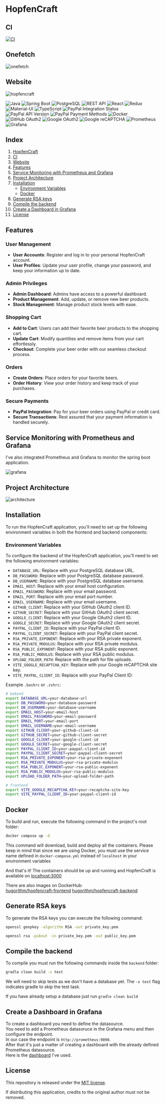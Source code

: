 # HopfenCraft

## CI
[![CI](https://github.com/hugorithm/HopfenCraft/actions/workflows/gradle.yml/badge.svg?branch=master)](https://github.com/hugorithm/HopfenCraft/actions/workflows/gradle.yml)  

## Onefetch 
![onefetch](imgs/onefetch.png)

## Website    

![hopfencraft](frontend/public/homepage.gif)

![Java](https://img.shields.io/badge/-Java-007396?style=flat&logo=java&logoColor=white)
![Spring Boot](https://img.shields.io/badge/-Spring%20Boot-6DB33F?style=flat&logo=spring&logoColor=white)
![PostgreSQL](https://img.shields.io/badge/-PostgreSQL-336791?style=flat&logo=postgresql&logoColor=white)
![REST API](https://img.shields.io/badge/-REST%20API-FF5733?style=flat)
![React](https://img.shields.io/badge/-React-61DAFB?style=flat&logo=react&logoColor=white)
![Redux](https://img.shields.io/badge/-Redux-764ABC?style=flat&logo=redux&logoColor=white)
![Material-UI](https://img.shields.io/badge/-Material%20UI-0081CB?style=flat&logo=material-ui&logoColor=white)
![TypeScript](https://img.shields.io/badge/-TypeScript-3178C6?style=flat&logo=typescript&logoColor=white)
![PayPal Integration Status](https://img.shields.io/badge/PayPal%20Integration-Success-brightgreen)
![PayPal API Version](https://img.shields.io/badge/PayPal%20API%20Version-v2.0-blue)
![PayPal Payment Methods](https://img.shields.io/badge/Payment%20Methods-PayPal%2C%20Credit%20Card-orange)
![Docker](https://img.shields.io/badge/Docker-Container-blue?style=flat&logo=docker)
![GitHub OAuth2](https://img.shields.io/badge/GitHub%20OAuth2-Success-181717?style=flat&logo=github)
![Google OAuth2](https://img.shields.io/badge/Google%20OAuth2-Success-4285F4?style=flat&logo=google)
![Google reCAPTCHA](https://img.shields.io/badge/Google%20reCAPTCHA-Success-43A047?style=flat&logo=google)
![Prometheus](https://img.shields.io/badge/Prometheus-Monitoring-yellow?style=flat&logo=prometheus&logoColor=white)
![Grafana](https://img.shields.io/badge/Grafana-Dashboard-orange?style=flat&logo=grafana&logoColor=white)


## Index

1. [HopfenCraft](#hopfencraft)
2. [CI](#ci)
3. [Website](#website)
4. [Features](#features)
5. [Service Monitoring with Prometheus and Grafana](#service-monitoring-with-prometheus-and-grafana)
6. [Project Architecture](#project-architecture)
7. [Installation](#installation)
   - [Environment Variables](#environment-variables)
   - [Docker](#docker)
8. [Generate RSA keys](#generate-rsa-keys)
9. [Compile the backend](#compile-the-backend)
10. [Create a Dashboard in Grafana](#create-a-dashboard-in-grafana)
11. [License](#license)

## Features

### User Management
- **User Accounts**: Register and log in to your personal HopfenCraft account.
- **User Profiles**: Update your user profile, change your password, and keep your information up to date.

### Admin Privileges
- **Admin Dashboard**: Admins have access to a powerful dashboard.
- **Product Management**: Add, update, or remove new beer products.
- **Stock Management**: Manage product stock levels with ease.

### Shopping Cart
- **Add to Cart**: Users can add their favorite beer products to the shopping cart.
- **Update Cart**: Modify quantities and remove items from your cart effortlessly.
- **Checkout**: Complete your beer order with our seamless checkout process.

### Orders
- **Create Orders**: Place orders for your favorite beers.
- **Order History**: View your order history and keep track of your purchases.

### Secure Payments
- **PayPal Integration**: Pay for your beer orders using PayPal or credit card.
- **Secure Transactions**: Rest assured that your payment information is handled securely.

## Service Monitoring with Prometheus and Grafana

I've also integrated Prometheus and Grafana to monitor the spring boot application.  

![grafana](imgs/grafana.gif)

## Project Architecture
![architecture](imgs/architecture-dark.png)

## Installation

To run the HopfenCraft application, you'll need to set up the following environment variables in both the frontend and backend components:

### Environment Variables

To configure the backend of the HopfenCraft application, you'll need to set the following environment variables:

- `DATABASE_URL`: Replace with your PostgreSQL database URL.
- `DB_PASSWORD`: Replace with your PostgreSQL database password.
- `DB_USERNAME`: Replace with your PostgreSQL database username.
- `EMAIL_HOST`: Replace with your email host configuration.
- `EMAIL_PASSWORD`: Replace with your email password.
- `EMAIL_PORT`: Replace with your email port number.
- `EMAIL_USERNAME`: Replace with your email username.
- `GITHUB_CLIENT`: Replace with your GitHub OAuth2 client ID.
- `GITHUB_SECRET`: Replace with your GitHub OAuth2 client secret.
- `GOOGLE_CLIENT`: Replace with your Google OAuth2 client ID.
- `GOOGLE_SECRET`: Replace with your Google OAuth2 client secret.
- `PAYPAL_CLIENT_ID`: Replace with your PayPal client ID.
- `PAYPAL_CLIENT_SECRET`: Replace with your PayPal client secret.
- `RSA_PRIVATE_EXPONENT`: Replace with your RSA private exponent.
- `RSA_PRIVATE_MODULUS`: Replace with your RSA private modulus.
- `RSA_PUBLIC_EXPONENT`: Replace with your RSA public exponent.
- `RSA_PUBLIC_MODULUS`: Replace with your RSA public modulus.
- `UPLOAD_FOLDER_PATH`: Replace with the path for file uploads.
- `VITE_GOOGLE_RECAPTCHA_KEY`: Replace with your Google reCAPTCHA site key.
- `VITE_PAYPAL_CLIENT_ID`: Replace with your PayPal Client ID:

Example `.bashrc` or `.zshrc`:
```zsh
# bakend
export DATABASE_URL=your-database-url
export DB_PASSWORD=your-database-password
export DB_USERNAME=your-database-username
export EMAIL_HOST=your-email-host
export EMAIL_PASSWORD=your-email-password
export EMAIL_PORT=your-email-port
export EMAIL_USERNAME=your-email-username
export GITHUB_CLIENT=your-github-client-id
export GITHUB_SECRET=your-github-client-secret
export GOOGLE_CLIENT=your-google-client-id
export GOOGLE_SECRET=your-google-client-secret
export PAYPAL_CLIENT_ID=your-paypal-client-id
export PAYPAL_CLIENT_SECRET=your-paypal-client-secret
export RSA_PRIVATE_EXPONENT=your-rsa-private-exponent
export RSA_PRIVATE_MODULUS=your-rsa-private-modulus
export RSA_PUBLIC_EXPONENT=your-rsa-public-exponent
export RSA_PUBLIC_MODULUS=your-rsa-public-modulus
export UPLOAD_FOLDER_PATH=your-upload-folder-path

# frontend
export VITE_GOOGLE_RECAPTCHA_KEY=your-recaptcha-site-key
export VITE_PAYPAL_CLIENT_ID=your-paypal-client-id
```
## Docker

To build and run, execute the following command in the project's root folder:
```zsh
docker compose up -d
```
This command will download, build and deploy all the containers.
Please keep in mind that since we are using Docker, you must use the service name defined in `docker-compose.yml` instead of `localhost` in your environment variables

And that's it! The containers should be up and running and HopfenCraft is available on [localhost:3000](http:localhost:3000)

There are also images on DockerHub:  
[hugorithm/hopfencraft-frontend](https://hub.docker.com/r/hugorithm/hopfencraft-frontend)
[hugorithm/hopfencraft-backend](https://hub.docker.com/r/hugorithm/hopfencraft-backend)

## Generate RSA keys

To generate the RSA keys you can execute the following command:
```zsh
openssl genpkey -algorithm RSA -out private_key.pem
```
```zsh
openssl rsa -pubout -in private_key.pem -out public_key.pem
```

## Compile the backend

To compile  you must run the following commands inside the `backend` folder:
```zsh
gradle clean build -x test
```
We will need to skip tests as we don't have a database yet.
The `-x test` flag indicates gradle to skip the test task.

If you have already setup a database just run `gradle clean build`

## Create a Dashboard in Grafana

To create a dashboard you need to define the datasource.  
You need to add a Prometheus datasoruce in the Grafana menu and then configure the endpoint.  
In our case the endpoint is `http://prometheus:9090`.   
After that it's just a matter of creating a dashboard with the already defined Prometheus datasource.  
Here is the [dashboard](https://grafana.com/grafana/dashboards/4701-jvm-micrometer/) I've used.  

## License

This repository is released under the [MIT license](https://opensource.org/licenses/MIT).

If distributing this application, credits to the original author must not be removed.
